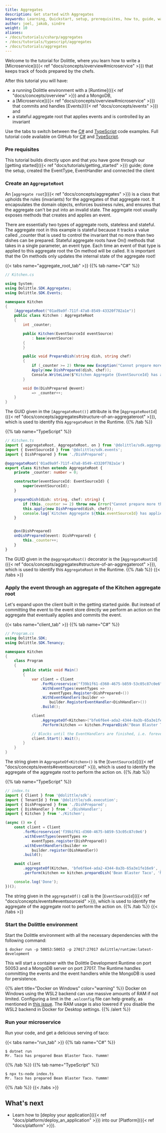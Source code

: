 ```yaml
---
title: Aggregates
description: Get started with Aggregates
keywords: Learning, Quickstart, setup, prerequisites, how to, guide, walkthrough, csharp, c#, dotnet, .NET, typescript, javascript
author: joel, jakob, sindre
weight: 10
aliases:
- /docs/tutorials/csharp/aggregates
- /docs/tutorials/typescript/aggregates
- /docs/tutorials/aggregates
---
```


Welcome to the tutorial for Dolittle, where you learn how to write a [Microservice]({{< ref "docs/concepts/overview#microservice" >}}) that keeps track of foods prepared by the chefs.

After this tutorial you will have:

* a running Dolittle environment with a [Runtime]({{< ref "docs/concepts/overview" >}}) and a MongoDB,
* a [Microservice]({{< ref "docs/concepts/overview#microservice" >}}) that commits and handles [Events]({{< ref "docs/concepts/events" >}}) and
* a stateful aggregate root that applies events and is controlled by an invariant

Use the tabs to switch between the [C#](https://github.com/dolittle/dotnet.sdk) and [TypeScript](https://github.com/dolittle/javaScript.SDK/) code examples. Full tutorial code available on GitHub for [C#](https://github.com/dolittle/DotNET.SDK/tree/master/Samples/Tutorials/Aggregates) and [TypeScript](https://github.com/dolittle/JavaScript.SDK/tree/master/Samples/Tutorials/Aggregates).

### Pre requisites
<!-- Use the % signs if you need to render the stuff inside as markdown -->
<!-- check https://kubernetes.io/docs/contribute/style/hugo-shortcodes/#tabs -->

This tutorial builds directly upon and that you have gone through our [getting started]({{< ref "docs/tutorials/getting_started" >}}) guide; done the setup, created the EventType, EventHandler and connected the client

### Create an `AggregateRoot`
An [`aggregate root`]({{< ref "docs/concepts/aggregates" >}}) is a class that upholds the rules (invariants) for the aggregates of that aggregate root. It encapsulates the domain objects, enforces business rules, and ensures that the aggregate can't be put into an invalid state. The aggregate root usually exposes methods that creates and applies an event.

There are essentially two types of aggregate roots, stateless and stateful. The aggregate root in this example is stateful because it tracks a value called _counter that is used to control the invariant that no more than two dishes can be prepared. Stateful aggregate roots have On() methods that takes in a single parameter, an event type. Each time an event of that type is applied to this aggregate root the On method will be called. It is important that the On methods only updates the internal state of the aggregate root!

{{< tabs name="aggregate_root_tab" >}}
{{% tab name="C#" %}}
```csharp
// Kitchen.cs

using System;
using Dolittle.SDK.Aggregates;
using Dolittle.SDK.Events;

namespace Kitchen
{
    [AggregateRoot("01ad9a9f-711f-47a8-8549-43320f782a1e")]
    public class Kitchen : AggregateRoot
    {
        int _counter;

        public Kitchen(EventSourceId eventSource)
            : base(eventSource)
        {
        }

        public void PrepareDish(string dish, string chef)
        {
            if (_counter >= 2) throw new Exception("Cannot prepare more than 2 dishes");
            Apply(new DishPrepared(dish, chef));
            Console.WriteLine($"Kitchen Aggregate {EventSourceId} has applied {_counter} {typeof(DishPrepared)} events");
        }

        void On(DishPrepared @event)
            => _counter++;
    }
}
```
The GUID given in the `[AggregateRoot()]` attribute is the [`AggregateRootId`]({{< ref "docs/concepts/aggregates#structure-of-an-aggregateroot" >}}), which is used to identify this `AggregateRoot` in the Runtime.
{{% /tab %}}

{{% tab name="TypeScript" %}}
```typescript
// Kitchen.ts
import { aggregateRoot, AggregateRoot, on } from '@dolittle/sdk.aggregates';
import { EventSourceId } from '@dolittle/sdk.events';
import { DishPrepared } from './DishPrepared';

@aggregateRoot('01ad9a9f-711f-47a8-8549-43320f782a1e')
export class Kitchen extends AggregateRoot {
    private _counter: number = 0;

    constructor(eventSourceId: EventSourceId) {
        super(eventSourceId);
    }

    prepareDish(dish: string, chef: string) {
        if (this._counter >= 2) throw new Error("Cannot prepare more than 2 dishes");
        this.apply(new DishPrepared(dish, chef));
        console.log(`Kitchen Aggregate ${this.eventSourceId} has applied ${this._counter} ${DishPrepared.name} events`);
    }


    @on(DishPrepared)
    onDishPrepared(event: DishPrepared) {
        this._counter++;
    }
}
```
The GUID given in the `@aggregateRoot()` decorator is the [`AggregateRootId`]({{< ref "docs/concepts/aggregates#structure-of-an-aggregateroot" >}}), which is used to identify this `AggregateRoot` in the Runtime.
{{% /tab %}}
{{< /tabs >}}

### Apply the event through an aggregate of the Kitchen aggregate root
Let's expand upon the client built in the getting started guide. But instead of committing the event to the event store directly we perform an action on the aggregate that eventually applies and commits the event.

{{< tabs name="client_tab" >}}
{{% tab name="C#" %}}
```csharp
// Program.cs
using Dolittle.SDK;
using Dolittle.SDK.Tenancy;

namespace Kitchen
{
    class Program
    {
        public static void Main()
        {
            var client = Client
                .ForMicroservice("f39b1f61-d360-4675-b859-53c05c87c0e6")
                .WithEventTypes(eventTypes =>
                    eventTypes.Register<DishPrepared>())
                .WithEventHandlers(builder =>
                    builder.RegisterEventHandler<DishHandler>())
                .Build();

            client
                .AggregateOf<Kitchen>("bfe6f6e4-ada2-4344-8a3b-65a3e1fe16e9", _ => _.ForTenant(TenantId.Development))
                .Perform(kitchen => kitchen.PrepareDish("Bean Blaster Taco", "Mr. Taco"));

            // Blocks until the EventHandlers are finished, i.e. forever
            client.Start().Wait();
        }
    }
}
```

The string given in `AggregateOf<Kitchen>()` is the [`EventSourceId`]({{< ref "docs/concepts/events#eventsourceid" >}}), which is used to identify the aggregate of the aggregate root to perform the action on.
{{% /tab %}}

{{% tab name="TypeScript" %}}
```typescript
// index.ts
import { Client } from '@dolittle/sdk';
import { TenantId } from '@dolittle/sdk.execution';
import { DishPrepared } from './DishPrepared';
import { DishHandler } from './DishHandler';
import { Kitchen } from './Kitchen';

(async () => {
    const client = Client
        .forMicroservice('f39b1f61-d360-4675-b859-53c05c87c0e6')
        .withEventTypes(eventTypes =>
            eventTypes.register(DishPrepared))
        .withEventHandlers(builder =>
            builder.register(DishHandler))
        .build();

    await client
        .aggregateOf(Kitchen, 'bfe6f6e4-ada2-4344-8a3b-65a3e1fe16e9', _ => _.forTenant(TenantId.development))
        .perform(kitchen => kitchen.prepareDish('Bean Blaster Taco', 'Mr. Taco'));

    console.log('Done');
})();
```

The string given in the `aggregateOf()` call is the [`EventSourceId`]({{< ref "docs/concepts/events#eventsourceid" >}}), which is used to identify the aggregate of the aggregate root to perform the action on.
{{% /tab %}}
{{< /tabs >}}

### Start the Dolittle environment
Start the Dolittle environment with all the necessary dependencies with the following command:

```shell
$ docker run -p 50053:50053 -p 27017:27017 dolittle/runtime:latest-development
```

This will start a container with the Dolittle Development Runtime on port 50053 and a MongoDB server on port 27017.
The Runtime handles committing the events and the event handlers while the MongoDB is used for persistence.

{{% alert title="Docker on Windows" color="warning" %}}
Docker on Windows using the WSL2 backend can use massive amounts of RAM if not limited. Configuring a limit in the `.wslconfig` file can help greatly, as mentioned in [this issue](https://github.com/microsoft/WSL/issues/4166#issuecomment-526725261). The RAM usage is also lowered if you disable the WSL2 backend in Docker for Desktop settings.
{{% /alert %}}

### Run your microservice
Run your code, and get a delicious serving of taco:

{{< tabs name="run_tab" >}}
{{% tab name="C#" %}}
```shell
$ dotnet run
Mr. Taco has prepared Bean Blaster Taco. Yummm!
```

{{% /tab %}}
{{% tab name="TypeScript" %}}
```shell
$ npx ts-node index.ts
Mr. Taco has prepared Bean Blaster Taco. Yummm!
```
{{% /tab %}}
{{< /tabs >}}

## What's next

- Learn how to [deploy your application]({{< ref "docs/platform/deploy_an_application" >}}) into our [Platform]({{< ref "docs/platform" >}}).
